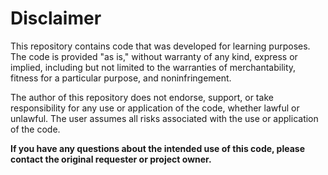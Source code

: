 # Disclaimer

This repository contains code that was developed for learning purposes. The code is provided "as is," without warranty of any kind, express or implied, including but not limited to the warranties of merchantability, fitness for a particular purpose, and noninfringement.

The author of this repository does not endorse, support, or take responsibility for any use or application of the code, whether lawful or unlawful. The user assumes all risks associated with the use or application of the code.

**If you have any questions about the intended use of this code, please contact the original requester or project owner.**
